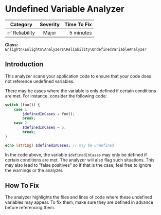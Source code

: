 # Undefined Variable Analyzer

| Category       | Severity   | Time To Fix  |
| -------------  |:----------:| ------------:|
| :white_check_mark: Reliability | Major     | 5 minutes    |

**Class:** `Enlightn\Enlightn\Analyzers\Reliability\UndefinedVariableAnalyzer`

## Introduction

This analyzer scans your application code to ensure that your code does not reference undefined variables.

There may be cases where the variable is only defined if certain conditions are met. For instance, consider the following code:

```php
switch (foo()) {
    case 1:
        $definedInCases = foo();
        break;
    case 2:
        $definedInCases = 5;
        break;
}

echo (string) $definedInCases; // may be undefined
```

In the code above, the variable `$definedInCases` may only be defined if certain conditions are met. The analyzer will also flag such situations. This may also lead to "false positives" so if that is the case, feel free to ignore the warnings or the analyzer.

## How To Fix

The analyzer highlights the files and lines of code where these undefined variables may appear. To fix them, make sure they are defined in advance before referencing them.